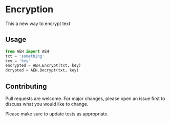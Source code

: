 # Encryption
This a new way to encrypt text 


## Usage

```python
from AEH import AEH
txt = 'something'
key = 'key'
encrypted = AEH.Encrypt(txt, key)
dcrypted = AEH.Decrypt(txt, key)
```

## Contributing
Pull requests are welcome. For major changes, please open an issue first to discuss what you would like to change.

Please make sure to update tests as appropriate.

